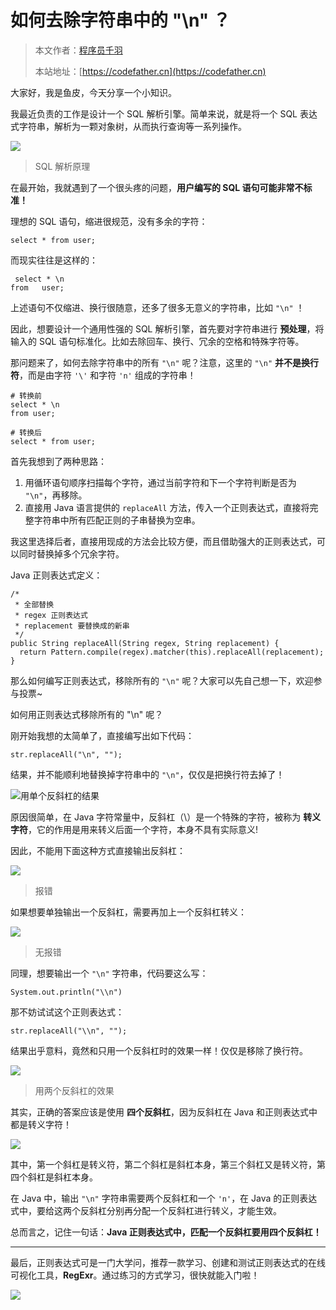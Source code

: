 # 如何去除字符串中的 "\n" ？

> 本文作者：[程序员千羽](https://yuyuanweb.feishu.cn/wiki/Abldw5WkjidySxkKxU2cQdAtnah)
>
> 本站地址：[https://codefather.cn](https://codefather.cn)

大家好，我是鱼皮，今天分享一个小知识。

我最近负责的工作是设计一个 SQL 解析引擎。简单来说，就是将一个 SQL 表达式字符串，解析为一颗对象树，从而执行查询等一系列操作。

![](https://pic.yupi.icu/5563/202311072005215.png)

> SQL 解析原理

在最开始，我就遇到了一个很头疼的问题，**用户编写的 SQL 语句可能非常不标准！**

理想的 SQL 语句，缩进很规范，没有多余的字符：

```
select * from user;
```

而现实往往是这样的：

```
 select * \n
from   user;
```

上述语句不仅缩进、换行很随意，还多了很多无意义的字符串，比如 `"\n"` ！

因此，想要设计一个通用性强的 SQL 解析引擎，首先要对字符串进行 **预处理**，将输入的 SQL 语句标准化。比如去除回车、换行、冗余的空格和特殊字符等。

那问题来了，如何去除字符串中的所有 `"\n"` 呢？注意，这里的 `"\n"` **并不是换行符**，而是由字符 `'\'` 和字符 `'n'` 组成的字符串！

```
# 转换前
select * \n 
from user;

# 转换后
select * from user;
```

首先我想到了两种思路：

1. 用循环语句顺序扫描每个字符，通过当前字符和下一个字符判断是否为 `"\n"`，再移除。
2. 直接用 Java 语言提供的 `replaceAll` 方法，传入一个正则表达式，直接将完整字符串中所有匹配正则的子串替换为空串。

我这里选择后者，直接用现成的方法会比较方便，而且借助强大的正则表达式，可以同时替换掉多个冗余字符。

Java 正则表达式定义：

```
/*
 * 全部替换
 * regex 正则表达式
 * replacement 要替换成的新串
 */
public String replaceAll(String regex, String replacement) {
  return Pattern.compile(regex).matcher(this).replaceAll(replacement);
}
```

那么如何编写正则表达式，移除所有的 `"\n"` 呢？大家可以先自己想一下，欢迎参与投票~

如何用正则表达式移除所有的 "\n" 呢？



刚开始我想的太简单了，直接编写出如下代码：

```
str.replaceAll("\n", "");
```

结果，并不能顺利地替换掉字符串中的 `"\n"`，仅仅是把换行符去掉了！

![](https://pic.yupi.icu/5563/202311072005124.png)用单个反斜杠的结果

原因很简单，在 Java 字符常量中，反斜杠（\）是一个特殊的字符，被称为 **转义字符**，它的作用是用来转义后面一个字符，本身不具有实际意义!

因此，不能用下面这种方式直接输出反斜杠：

![](https://pic.yupi.icu/5563/202311072005140.png)

> 报错

如果想要单独输出一个反斜杠，需要再加上一个反斜杠转义：

![](https://pic.yupi.icu/5563/202311072005138.png)

> 无报错

同理，想要输出一个 `"\n"` 字符串，代码要这么写：

```
System.out.println("\\n")
```

那不妨试试这个正则表达式：

```
str.replaceAll("\\n", "");
```

结果出乎意料，竟然和只用一个反斜杠时的效果一样！仅仅是移除了换行符。

![](https://pic.yupi.icu/5563/202311072005124.png)

> 用两个反斜杠的效果

其实，正确的答案应该是使用 **四个反斜杠**，因为反斜杠在 Java 和正则表达式中都是转义字符！

![](https://pic.yupi.icu/5563/202311072005136.jpeg)

其中，第一个斜杠是转义符，第二个斜杠是斜杠本身，第三个斜杠又是转义符，第四个斜杠是斜杠本身。

在 Java 中，输出 `"\n"` 字符串需要两个反斜杠和一个 `'n'`，在 Java 的正则表达式中，要给这两个反斜杠分别再分配一个反斜杠进行转义，才能生效。

总而言之，记住一句话：**Java 正则表达式中，匹配一个反斜杠要用四个反斜杠！**

------

最后，正则表达式可是一门大学问，推荐一款学习、创建和测试正则表达式的在线可视化工具，**RegExr**。通过练习的方式学习，很快就能入门啦！

![](https://pic.yupi.icu/5563/202311072005167.png)
